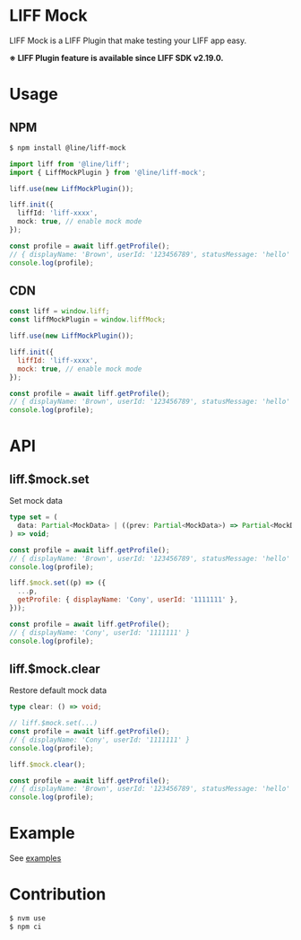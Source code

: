 # LIFF Mock

LIFF Mock is a LIFF Plugin that make testing your LIFF app easy.

**※ LIFF Plugin feature is available since LIFF SDK v2.19.0.**

# Usage

## NPM

```sh
$ npm install @line/liff-mock
```

```ts
import liff from '@line/liff';
import { LiffMockPlugin } from '@line/liff-mock';

liff.use(new LiffMockPlugin());

liff.init({
  liffId: 'liff-xxxx',
  mock: true, // enable mock mode
});

const profile = await liff.getProfile();
// { displayName: 'Brown', userId: '123456789', statusMessage: 'hello' }
console.log(profile);
```

## CDN

```js
const liff = window.liff;
const liffMockPlugin = window.liffMock;

liff.use(new LiffMockPlugin());

liff.init({
  liffId: 'liff-xxxx',
  mock: true, // enable mock mode
});

const profile = await liff.getProfile();
// { displayName: 'Brown', userId: '123456789', statusMessage: 'hello' }
console.log(profile);
```

# API

## liff.$mock.set

Set mock data

```ts
type set = (
  data: Partial<MockData> | ((prev: Partial<MockData>) => Partial<MockData>)
) => void;
```

```js
const profile = await liff.getProfile();
// { displayName: 'Brown', userId: '123456789', statusMessage: 'hello' }
console.log(profile);

liff.$mock.set((p) => ({
  ...p,
  getProfile: { displayName: 'Cony', userId: '1111111' },
}));

const profile = await liff.getProfile();
// { displayName: 'Cony', userId: '1111111' }
console.log(profile);
```

## liff.$mock.clear

Restore default mock data

```ts
type clear: () => void;
```

```js
// liff.$mock.set(...)
const profile = await liff.getProfile();
// { displayName: 'Cony', userId: '1111111' }
console.log(profile);

liff.$mock.clear();

const profile = await liff.getProfile();
// { displayName: 'Brown', userId: '123456789', statusMessage: 'hello' }
console.log(profile);
```

# Example

See [examples](./examples)

# Contribution

```sh
$ nvm use
$ npm ci
```
